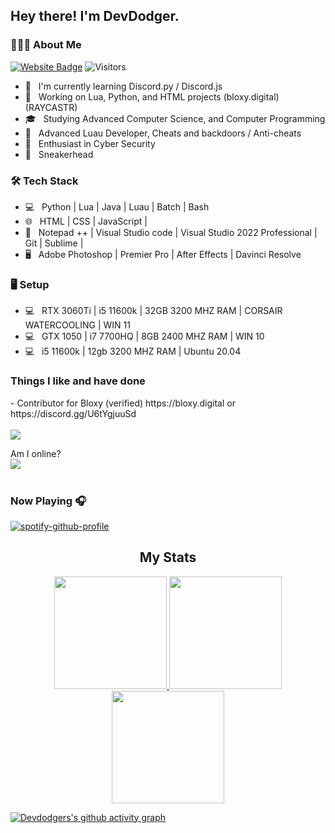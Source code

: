 



<h2> Hey there! I'm DevDodger. 

<h3> 👨🏻‍💻 About Me </h3>

[![Website Badge](https://img.shields.io/badge/-Website-black?style=flat-square&logo=google-chrome&logoColor=white&link=https://devdodger.studio/)](https://devdodger.studio)
<img src="https://komarev.com/ghpvc/?username=devdodger&label=Profile%20Views&color=008042&style=flat&label=Visitors" alt="Visitors"></a>
<br>
  
- 🔭 &nbsp; I'm currently learning Discord.py / Discord.js
- 🤔 &nbsp; Working on Lua, Python, and HTML projects (bloxy.digital) (RAYCASTR)
- 🎓 &nbsp; Studying Advanced Computer Science, and Computer Programming
- 💼 &nbsp; Advanced Luau Developer, Cheats and backdoors / Anti-cheats
- 🌱 &nbsp; Enthusiast in Cyber Security
- 👟 &nbsp; Sneakerhead 

<h3>🛠 Tech Stack</h3>

- 💻 &nbsp; Python | Lua | Java | Luau | Batch | Bash
- 🌐 &nbsp; HTML | CSS | JavaScript | 
- 🔧 &nbsp; Notepad ++ | Visual Studio code | Visual Studio 2022 Professional | Git | Sublime | 
- 🖥 &nbsp; Adobe Photoshop | Premier Pro | After Effects | Davinci Resolve
  
<h3> 🖥️ Setup</h3>

- 💻 &nbsp; RTX 3060Ti |  i5 11600k | 32GB 3200 MHZ RAM | CORSAIR WATERCOOLING | WIN 11
- 💻 &nbsp; GTX 1050 | i7 7700HQ | 8GB  2400 MHZ RAM | WIN 10
- 💻 &nbsp; i5 11600k | 12gb 3200 MHZ RAM | Ubuntu 20.04

<h3> Things I like and have done </h3>
- Contributor for Bloxy (verified) https://bloxy.digital  or https://discord.gg/U6tYgjuuSd
<br>
<br>

<a href="https://github.com/MushyToast/CyberBlue/graphs/contributors">
  <img src="https://contrib.rocks/image?repo=MushyToast/CyberBlue" />
</a>


 
 Am I online?
 <br>
 <img src="https://discord.c99.nl/widget/theme-2/383735130767753227.png"/>
 <br>
 <br>
 ### Now Playing 🎧

[![spotify-github-profile](https://spotify-github-profile.vercel.app/api/view?uid=the989uc2ymxusqkcrlfxsyzo&cover_image=true&theme=default&bar_color=0062ff&bar_color_cover=false)](https://github.com/kittinan/spotify-github-profile)
<br>
 
<h2 align="center">My Stats</h2>
 <p align="center">
 <a href="https://www.youtube.com/channel/UCX_Coa0KVnjpK7BO2SHbKjw" target="_blank">
  <img height="180em" src="https://github-readme-stats-eight-theta.vercel.app/api?username=DevDodger&show_icons=true&theme=dracula&include_all_commits=false&count_private=true&hide_border=true">
 <img height="180em" src="https://github-readme-stats.vercel.app/api/top-langs/?username=DevDodger&layout=compact&theme=dracula&hide_border=true">
  <img height="180em" src="https://github-readme-streak-stats.herokuapp.com?user=DevDodger&theme=dracula&hide_border=true&date_format=M%20j%5B%2C%20Y%5D">
 </a>
 </p>

[![Devdodgers's github activity graph](https://activity-graph.herokuapp.com/graph?username=devdodger&theme=xcode)](https://git.io/devdodger)
